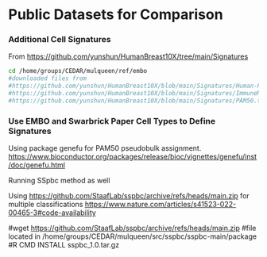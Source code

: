 # Public Datasets for Comparison 


### Additional Cell Signatures
<!-- Done -->
From https://github.com/yunshun/HumanBreast10X/tree/main/Signatures

```bash
cd /home/groups/CEDAR/mulqueen/ref/embo
#downloaded files from
#https://github.com/yunshun/HumanBreast10X/blob/main/Signatures/Human-PosSigGenes.RData
#https://github.com/yunshun/HumanBreast10X/blob/main/Signatures/ImmuneMarkers2.txt
#https://github.com/yunshun/HumanBreast10X/blob/main/Signatures/PAM50.txt
```

### Use EMBO and Swarbrick Paper Cell Types to Define Signatures
Using package genefu for PAM50 pseudobulk assignment.
https://www.bioconductor.org/packages/release/bioc/vignettes/genefu/inst/doc/genefu.html

Running SSpbc method as well

Using https://github.com/StaafLab/sspbc/archive/refs/heads/main.zip for multiple classifications
https://www.nature.com/articles/s41523-022-00465-3#code-availability

#wget https://github.com/StaafLab/sspbc/archive/refs/heads/main.zip
#file located in /home/groups/CEDAR/mulqueen/src/sspbc/sspbc-main/package
#R CMD INSTALL sspbc_1.0.tar.gz


